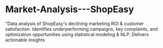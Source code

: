 # Market-Analysis---ShopEasy
"Data analysis of ShopEasy's declining marketing ROI &amp; customer satisfaction. Identifies underperforming campaigns, key complaints, and optimization opportunities using statistical modeling &amp; NLP. Delivers actionable insights
